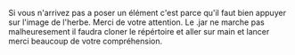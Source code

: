 Si vous n'arrivez pas a poser un élément c'est parce qu'il faut bien appuyer sur l'image de l'herbe. Merci de votre attention.
Le .jar ne marche pas malheuresement il faudra cloner le répértoire et aller sur main et lancer merci beaucoup de votre compréhension.
